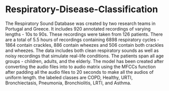 # Respiratory-Disease-Classification

The Respiratory Sound Database was created by two research teams in Portugal and Greece. It includes 920 annotated recordings of varying lengths - 10s to 90s. These recordings were taken from 126 patients. There are a total of 5.5 hours of recordings containing 6898 respiratory cycles - 1864 contain crackles, 886 contain wheezes and 506 contain both crackles and wheezes. The data includes both clean respiratory sounds as well as noisy recordings that simulate real-life conditions. The patients span all age groups - children, adults, and the elderly.
The model has been created after converting the audio files into to audio matrix using the MFCCs function after padding all the audio files to 20 seconds to make all the audios of uniform length.
the labeled classes are COPD, Healthy, URTI, Bronchiectasis, Pneumonia, Bronchiolitis, LRTI, and Asthma.  
